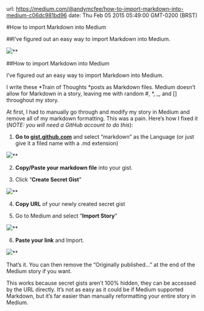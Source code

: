 url: https://medium.com/@andymcfee/how-to-import-markdown-into-medium-c06dc981bd96
date: Thu Feb 05 2015 05:49:00 GMT-0200 (BRST)


#How to import Markdown into Medium

##I’ve figured out an easy way to import Markdown into Medium.

![](https://medium2.global.ssl.fastly.net/max/4000/1*uABDykiJeBgVu8A45-KkDQ.png)**



##How to import Markdown into Medium

I’ve figured out an easy way to import Markdown into Medium.

I write these *Train of Thoughts *posts as Markdown files. Medium doesn’t allow for Markdown in a story, leaving me with random #, *, _, and [] throughout my story.

At first, I had to manually go through and modify my story in Medium and remove all of my markdown formatting. This was a pain. Here’s how I fixed it (*NOTE:* *you will need a GitHub account to do this*):

1. **Go to [gist.github.com](https://gist.github.com/)** and select “markdown” as the Language (or just give it a filed name with a .md extension)

![](https://medium2.global.ssl.fastly.net/max/2000/1*V4UXsOGY-LF74-4qK9VcAw.png)**

2. **Copy/Paste your markdown file** into your gist.

3. Click “**Create Secret Gist**”

![](https://medium2.global.ssl.fastly.net/max/2000/1*aIAh7M71MhkvhuDpGdQeHg.png)**

4. **Copy URL** of your newly created secret gist

5. Go to Medium and select “**Import Story**”

![](https://medium2.global.ssl.fastly.net/max/2000/1*etWOkCvytSfe8fEn6QQmxA.png)**

6. **Paste your link** and Import.

![](https://medium2.global.ssl.fastly.net/max/2000/1*y10v97ZTtX0Jm0puCwdbaQ.png)**

That’s it. You can then remove the “Originally published…” at the end of the Medium story if you want.

This works because secret gists aren’t 100% hidden, they can be accessed by the URL directly. It’s not as easy as it could be if Medium supported Markdown, but it’s far easier than manually reformatting your entire story in Medium.
